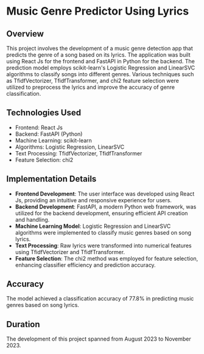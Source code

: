 # Music Genre Predictor Using Lyrics

## Overview
This project involves the development of a music genre detection app that predicts the genre of a song based on its lyrics. The application was built using React Js for the frontend and FastAPI in Python for the backend. The prediction model employs scikit-learn's Logistic Regression and LinearSVC algorithms to classify songs into different genres. Various techniques such as TfidfVectorizer, TfidfTransformer, and chi2 feature selection were utilized to preprocess the lyrics and improve the accuracy of genre classification.

## Technologies Used
- Frontend: React Js
- Backend: FastAPI (Python)
- Machine Learning: scikit-learn
- Algorithms: Logistic Regression, LinearSVC
- Text Processing: TfidfVectorizer, TfidfTransformer
- Feature Selection: chi2

## Implementation Details
- **Frontend Development**: The user interface was developed using React Js, providing an intuitive and responsive experience for users.
- **Backend Development**: FastAPI, a modern Python web framework, was utilized for the backend development, ensuring efficient API creation and handling.
- **Machine Learning Model**: Logistic Regression and LinearSVC algorithms were implemented to classify music genres based on song lyrics.
- **Text Processing**: Raw lyrics were transformed into numerical features using TfidfVectorizer and TfidfTransformer.
- **Feature Selection**: The chi2 method was employed for feature selection, enhancing classifier efficiency and prediction accuracy.

## Accuracy
The model achieved a classification accuracy of 77.8% in predicting music genres based on song lyrics.

## Duration
The development of this project spanned from August 2023 to November 2023.

